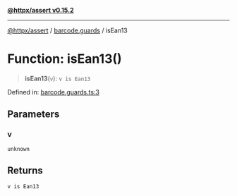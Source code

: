 [**@httpx/assert v0.15.2**](../../README.md)

***

[@httpx/assert](../../README.md) / [barcode.guards](../README.md) / isEan13

# Function: isEan13()

> **isEan13**(`v`): `v is Ean13`

Defined in: [barcode.guards.ts:3](https://github.com/belgattitude/httpx/blob/68e7ebef40f7182365676b3a21f99e398b93dd78/packages/assert/src/barcode.guards.ts#L3)

## Parameters

### v

`unknown`

## Returns

`v is Ean13`

